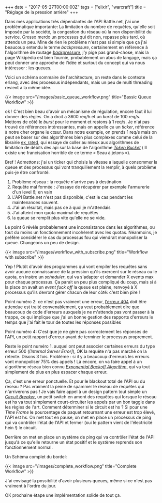 +++
date = "2017-05-27T00:00:00Z"
tags = ["elixir", "warcraft"]
title = "Réglage de la pression arrière"
+++

Dans mes applications très dépendantes de l'API Battle.net, j'ai une problématique importante: La limitation du nombre de requêtes, qu'elle soit imposée par la société, la congestion du réseau où la non disponibilité du service. Grosso merdo un processus qui dit non, repasse plus tard, où attends un peu. Mine de rien le problème n'est pas si simple que ça j'ai beaucoup entendu le terme *backpressure*, certainement en référence à l'algorithme de routage *[backpressure]*, j'y pige pas grand-chose, mais la page Wikipédia est bien fournie, probablement un abus de langage, mais ça peut donner une approche de l'idée et surtout du concept qui va nous intéresser : les queues.

Voici un schéma sommaire de l'architecture, on reste dans le contexte erlang, avec des processus indépendants, mais un peu de multi threading revient à la même idée.

{{< image src="/images/basic_queue_workflow.png" title="Bassic Queue Workflow" >}}

ok ! C'est bien beau d'avoir un mécanisme de régulation, encore faut il lui donner des règles. On a droit a 3600 req/h et un *burst* de 100 req/s. Mettons de côté le *burst* pour le moment et restons à 1 req/s. Je n'ai pas trouvé de références intéressantes, mais on appelle ça un *ticker*, référence à notre cher organe le cœur. Dans notre exemple, on prends 1 req/s mais on peut se baser sur des algorithmes bien plus complexes comme celui de la librairie [ex_rated], qui essaye de coller au mieux aux algorithmes de limitation de débits des api sur la base de l'algorithme *[Token Bucket]* ( Il existe une francisation horrible de ce terme « Seau à jetons »).

Bref ! Admettons: j'ai un ticker qui choisis la vitesse a laquelle consommer la queue et des processus qui vont tranquillement la remplir, à quels problème puis-je être confronté.

1. Problème réseau : la requête n'arrive pas à destination
2. Requête mal formée : J'essaye de récupérer par exemple l'armurerie d'un level 6; en vain
3. L'API Battle.net n'est pas disponible, c'est le cas pendant les maintenances souvent.
4. J'ai un résultat, mais pas ce à quoi je m'attendais
5. J'ai atteint mon quota maximal de requêtes
6. la queue se remplit plus vite qu'elle ne se vide.

Le point 6 révèle probablement une inconsistance dans les algorithmes, ou tout du moins un fonctionnement incohérent avec les quotas. Néanmoins, je préfère considérer le cas du processus fou qui viendrait monopoliser la queue. Changeons un peu de design.


{{< image src="/images/workflow_with_subscribe.png" title="Workflow with subscribe" >}}


Yep ! Plutôt d'avoir des programmes qui vont empiler les requêtes sans avoir aucune connaissance de la pression qu'ils exercent sur le réseau ou le quota, on insère un *scheduler*, qui va s'adapter et demander X events max pour chaque processus. Ça parait un peu plus compliqué du coup, mais si à la place on avait un *event fuck off* la queue est plaine, renvoyé à X processus qu'ils devront gérer chacun de leur côté: c'est bien pire !

Point numéro 2:  ce n'est pas vraiment une erreur, [l'erreur 404] doit être attendue est traité convenablement, ça veut probablement dire que beaucoup de code d'erreurs auxquels je ne m'attends pas vont passer à la trappe, ce qui implique que j'ai un bonne gestion des rapports d'erreurs le temps que j'ai fait le tour de toutes les réponses possibles


Point numéro 4: C'est que je ne gère pas correctement les réponses de l'API, un petit rapport d'erreur avant de terminer le processus proprement.

Reste le point numéro 1. auquel ont peut associer certaines erreurs du type erreur 500 (*[Internal Server Error]*), OK la requête n'a pas marché on la retente. Disons 3 fois. Problème : si il y a beaucoup d'erreurs les erreurs vont monopoliser 75% des appels ! Là encore, on va faire appel à un algorithme réseau bien connu *[Exponential Backoff Algorithm]*, qui va tout simplement de plus en plus espacer chaque erreur.

Ça, c'est une erreur ponctuelle. Et pour le blackout total de l'API ou du réseau ? Pas vraiment la peine de spammer le réseau de requêtes qui n'arriverons pas ! Je vais faire appel à un design pattern tout simple un *[Circuit Breaker]*, un petit switch en amont des requêtes qui lorsque le réseau est hs va tout simplement court-circuiter les appels par un bon taggle dans les règles de l'art. Comment déterminer si le circuit est hs ? Si pour une *Time Frame* le pourcentage de paquet retournant une erreur est trop élevé, l'API est hs. On met tout en pause, on met en place un processus de ping qui va contrôler l'état de l'API et fermer (oui le pattern vient de l'électricité hein !) le circuit.

Derrière on met en place un système de ping qui va contrôler l'état de l'API jusqu'à ce qu'elle retourne un état positif et le système reprends son fonctionnement normal.

Un Schéma complet du bordel:

{{< image src="/images/complete_workflow.png" title="Complete Workflow" >}}



J'ai envisagé la possibilité d'avoir plusieurs queues, même si ce n'est pas vraiment à l'ordre du jour.


OK prochaine étape une implémentation solide de tout ça.

[backpressure]: https://en.wikipedia.org/wiki/Backpressure_routing
[ex_rated]: https://github.com/grempe/ex_rated
[Token Bucket]: https://en.wikipedia.org/wiki/Token_bucket
[Exponential Backoff Algorithm]: https://en.wikipedia.org/wiki/Exponential_backoff
[Circuit Breaker]: https://en.wikipedia.org/wiki/Circuit_breaker_design_pattern
[l'erreur 404]: https://fr.wikipedia.org/wiki/Erreur_HTTP_404
[Internal Serveur Error]: https://en.wikipedia.org/wiki/List_of_HTTP_status_codes#5xx_Server_error
